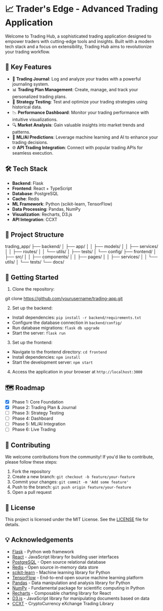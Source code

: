 # 📈 Trader's Edge - Advanced Trading Application

Welcome to Trading Hub, a sophisticated trading application designed to empower traders with cutting-edge tools and insights. Built with a modern tech stack and a focus on extensibility, Trading Hub aims to revolutionize your trading workflow.

## 🌟 Key Features

- 📝 **Trading Journal**: Log and analyze your trades with a powerful journaling system.
- 📊 **Trading Plan Management**: Create, manage, and track your personalized trading plans.
- 🧪 **Strategy Testing**: Test and optimize your trading strategies using historical data.
- 📉 **Performance Dashboard**: Monitor your trading performance with intuitive visualizations.
- 🔍 **Market Analysis**: Gain valuable insights into market trends and patterns.
- 🤖 **ML/AI Predictions**: Leverage machine learning and AI to enhance your trading decisions.
- 🌐 **API Trading Integration**: Connect with popular trading APIs for seamless execution.

## 🛠️ Tech Stack

- **Backend**: Flask
- **Frontend**: React + TypeScript
- **Database**: PostgreSQL
- **Cache**: Redis
- **ML Framework**: Python (scikit-learn, TensorFlow)
- **Data Processing**: Pandas, NumPy
- **Visualization**: Recharts, D3.js
- **API Integration**: CCXT

## 📂 Project Structure

trading_app/
├── backend/
│   ├── app/
│   │   ├── models/
│   │   ├── services/
│   │   ├── routes/
│   │   └── utils/
│   ├── tests/
│   └── config/
├── frontend/
│   ├── src/
│   │   ├── components/
│   │   ├── pages/
│   │   ├── services/
│   │   └── utils/
│   └── tests/
└── docs/

## 🚀 Getting Started

1. Clone the repository:

git clone https://github.com/yourusername/trading-app.git

2. Set up the backend:
- Install dependencies: `pip install -r backend/requirements.txt`
- Configure the database connection in `backend/config/`
- Run database migrations: `flask db upgrade`
- Start the server: `flask run`

3. Set up the frontend:
- Navigate to the frontend directory: `cd frontend`
- Install dependencies: `npm install`
- Start the development server: `npm start`

4. Access the application in your browser at `http://localhost:3000`

## 🗺️ Roadmap

- [x] Phase 1: Core Foundation
- [x] Phase 2: Trading Plan & Journal
- [ ] Phase 3: Strategy Testing
- [ ] Phase 4: Dashboard
- [ ] Phase 5: ML/AI Integration
- [ ] Phase 6: Live Trading

## 🤝 Contributing

We welcome contributions from the community! If you'd like to contribute, please follow these steps:

1. Fork the repository
2. Create a new branch: `git checkout -b feature/your-feature`
3. Commit your changes: `git commit -m 'Add some feature'`
4. Push to the branch: `git push origin feature/your-feature`
5. Open a pull request

## 📄 License

This project is licensed under the MIT License. See the [LICENSE](LICENSE) file for details.

## 💡 Acknowledgements

- [Flask](https://flask.palletsprojects.com/) - Python web framework
- [React](https://reactjs.org/) - JavaScript library for building user interfaces
- [PostgreSQL](https://www.postgresql.org/) - Open source relational database
- [Redis](https://redis.io/) - Open source in-memory data store
- [scikit-learn](https://scikit-learn.org/) - Machine learning library for Python
- [TensorFlow](https://www.tensorflow.org/) - End-to-end open source machine learning platform
- [Pandas](https://pandas.pydata.org/) - Data manipulation and analysis library for Python
- [NumPy](https://numpy.org/) - Fundamental package for scientific computing in Python
- [Recharts](https://recharts.org/) - Composable charting library for React
- [D3.js](https://d3js.org/) - JavaScript library for manipulating documents based on data
- [CCXT](https://github.com/ccxt/ccxt) - CryptoCurrency eXchange Trading Library